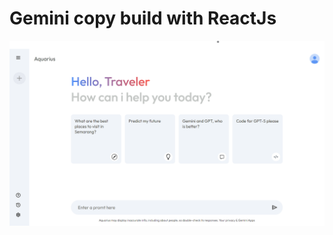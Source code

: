 # Gemini copy build with ReactJs

<img src="https://github.com/RezaConz/Aquarius-GenerativeAI/blob/main/aquarius-ss1.png" />
